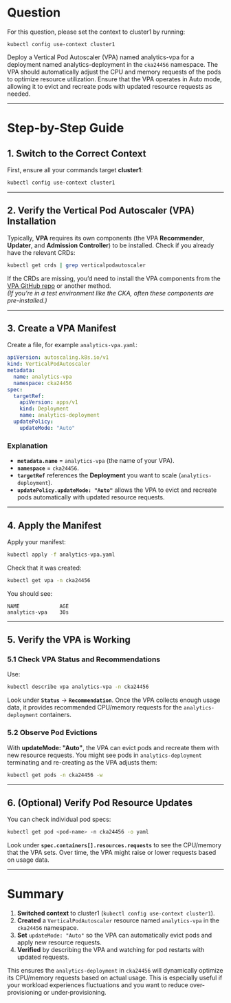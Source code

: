 # Question


For this question, please set the context to cluster1 by running:

```
kubectl config use-context cluster1
```

Deploy a Vertical Pod Autoscaler (VPA) named analytics-vpa for a deployment named analytics-deployment in the `cka24456` namespace. The VPA should automatically adjust the CPU and memory requests of the pods to optimize resource utilization. Ensure that the VPA operates in Auto mode, allowing it to evict and recreate pods with updated resource requests as needed.


---

# Step-by-Step Guide

## 1. Switch to the Correct Context

First, ensure all your commands target **cluster1**:

```bash
kubectl config use-context cluster1
```

---

## 2. Verify the Vertical Pod Autoscaler (VPA) Installation

Typically, **VPA** requires its own components (the VPA **Recommender**, **Updater**, and **Admission Controller**) to be installed. Check if you already have the relevant CRDs:

```bash
kubectl get crds | grep verticalpodautoscaler
```

If the CRDs are missing, you’d need to install the VPA components from the [VPA GitHub repo](https://github.com/kubernetes/autoscaler/tree/master/vertical-pod-autoscaler) or another method.  
_(If you’re in a test environment like the CKA, often these components are pre-installed.)_

---

## 3. Create a VPA Manifest

Create a file, for example `analytics-vpa.yaml`:

```yaml
apiVersion: autoscaling.k8s.io/v1
kind: VerticalPodAutoscaler
metadata:
  name: analytics-vpa
  namespace: cka24456
spec:
  targetRef:
    apiVersion: apps/v1
    kind: Deployment
    name: analytics-deployment
  updatePolicy:
    updateMode: "Auto"
```

### Explanation

- **`metadata.name`** = `analytics-vpa` (the name of your VPA).
- **`namespace`** = `cka24456`.
- **`targetRef`** references the **Deployment** you want to scale (`analytics-deployment`).
- **`updatePolicy.updateMode: "Auto"`** allows the VPA to evict and recreate pods automatically with updated resource requests.

---

## 4. Apply the Manifest

Apply your manifest:

```bash
kubectl apply -f analytics-vpa.yaml
```

Check that it was created:

```bash
kubectl get vpa -n cka24456
```

You should see:

```
NAME             AGE
analytics-vpa    30s
```

---

## 5. Verify the VPA is Working

### 5.1 Check VPA Status and Recommendations

Use:

```bash
kubectl describe vpa analytics-vpa -n cka24456
```

Look under **`Status`** → **`Recommendation`**. Once the VPA collects enough usage data, it provides recommended CPU/memory requests for the `analytics-deployment` containers.

### 5.2 Observe Pod Evictions

With **updateMode: "Auto"**, the VPA can evict pods and recreate them with new resource requests. You might see pods in `analytics-deployment` terminating and re-creating as the VPA adjusts them:

```bash
kubectl get pods -n cka24456 -w
```

---

## 6. (Optional) Verify Pod Resource Updates

You can check individual pod specs:

```bash
kubectl get pod <pod-name> -n cka24456 -o yaml
```

Look under **`spec.containers[].resources.requests`** to see the CPU/memory that the VPA sets. Over time, the VPA might raise or lower requests based on usage data.

---

# Summary

1. **Switched context** to cluster1 (`kubectl config use-context cluster1`).
2. **Created** a `VerticalPodAutoscaler` resource named `analytics-vpa` in the `cka24456` namespace.
3. **Set** `updateMode: "Auto"` so the VPA can automatically evict pods and apply new resource requests.
4. **Verified** by describing the VPA and watching for pod restarts with updated requests.

This ensures the `analytics-deployment` in `cka24456` will dynamically optimize its CPU/memory requests based on actual usage. This is especially useful if your workload experiences fluctuations and you want to reduce over‐provisioning or under‐provisioning.